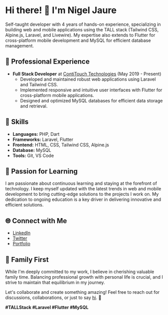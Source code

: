 # Hi there! 👋 I'm Nigel Jaure

Self-taught developer with 4 years of hands-on experience, specializing in building web and mobile applications using the TALL stack (Tailwind CSS, Alpine.js, Laravel, and Livewire). My expertise also extends to Flutter for cross-platform mobile development and MySQL for efficient database management.

## 💼 Professional Experience

- **Full Stack Developer** at [ContiTouch Technologies](https://www.contitouch.co.zw) (May 2019 - Present)
  - Developed and maintained robust web applications using Laravel and Tailwind CSS.
  - Implemented responsive and intuitive user interfaces with Flutter for cross-platform mobile applications.
  - Designed and optimized MySQL databases for efficient data storage and retrieval.

## 🚀 Skills

- **Languages:** PHP, Dart
- **Frameworks:** Laravel, Flutter
- **Frontend:** HTML, CSS, Tailwind CSS, Alpine.js
- **Database:** MySQL
- **Tools:** Git, VS Code

## 🌱 Passion for Learning

I am passionate about continuous learning and staying at the forefront of technology. I keep myself updated with the latest trends in web and mobile development to bring cutting-edge solutions to the projects I work on. My dedication to ongoing education is a key driver in delivering innovative and efficient solutions.

## 🌐 Connect with Me

- [LinkedIn](https://www.linkedin.com/in/nigeljaure)
- [Twitter](https://twitter.com/iamtanyazw)
- [Portfolio](https://nigeljaure.co.zw)

## 🏡 Family First

While I'm deeply committed to my work, I believe in cherishing valuable family time. Balancing professional growth with personal life is crucial, and I strive to maintain that equilibrium in my journey.

Let's collaborate and create something amazing! Feel free to reach out for discussions, collaborations, or just to say [hi](mailto:iamtanyazw@gmail.com). 🚀

**#TALLStack #Laravel #Flutter #MySQL**

